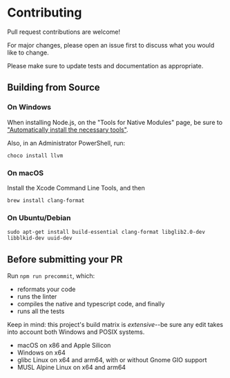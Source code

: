# Contributing

Pull request contributions are welcome!

For major changes, please open an issue first to discuss what you would like to change.

Please make sure to update tests and documentation as appropriate.

## Building from Source

### On Windows

When installing Node.js, on the "Tools for Native Modules" page, be sure to
["Automatically install the necessary
tools"](https://photostructure.com/server/photostructure-for-node/#step-2-install-nodejs).

Also, in an Administrator PowerShell, run:

    choco install llvm

### On macOS

Install the Xcode Command Line Tools, and then

    brew install clang-format

### On Ubuntu/Debian

    sudo apt-get install build-essential clang-format libglib2.0-dev libblkid-dev uuid-dev

## Before submitting your PR

Run `npm run precommit`, which:

- reformats your code
- runs the linter
- compiles the native and typescript code, and finally
- runs all the tests

Keep in mind: this project's build matrix is _extensive_--be sure any edit takes
into account both Windows and POSIX systems.

- macOS on x86 and Apple Silicon
- Windows on x64
- glibc Linux on x64 and arm64, with or without Gnome GIO support
- MUSL Alpine Linux on x64 and arm64
